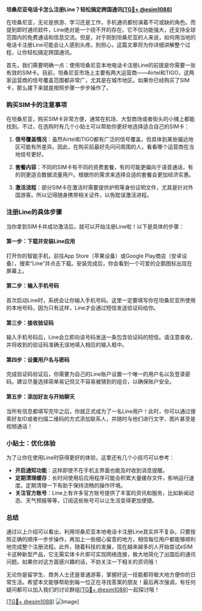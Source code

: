 **坦桑尼亚电话卡怎么注册Line？轻松搞定跨国通讯[[TG💪+ @esim1088](https://t.me/s/esim1088)]**

在坦桑尼亚，无论是旅游、学习还是工作，手机通讯都扮演着不可或缺的角色。而提到即时通讯软件，Line绝对是一个绕不开的存在。它不仅功能强大，还支持全球范围内的免费通话和信息交流。但是，对于刚到坦桑尼亚的人来说，如何用当地的电话卡注册Line可能会让人感到头疼。别担心，这篇文章将为你详细讲解整个过程，让你轻松搞定跨国通讯。

首先，我们需要明确一点：使用坦桑尼亚本地电话卡注册Line的前提是你需要一张有效的SIM卡。目前，坦桑尼亚市场上主要有两大运营商——Airtel和TIGO，这两家运营商的信号覆盖范围都非常广，尤其是在城市地区。如果你已经购买了SIM卡，那么接下来就是按照步骤一步步操作了。

### 购买SIM卡的注意事项

在坦桑尼亚，购买SIM卡非常方便，通常在机场、大型商场或者街头的小摊上都能找到。不过，在选购时有几个小贴士可以帮助你更好地选择适合自己的SIM卡：

1. **信号覆盖情况**：虽然Airtel和TIGO都有广泛的信号覆盖，但具体到某些偏远地区可能有所差异。因此，在购买前最好先问问周围的人，看看哪个运营商在当地信号更好。
   
2. **套餐内容**：不同的SIM卡有不同的资费套餐，有的可能更偏向于语音通话，有的则更适合数据流量用户。根据你的需求来选择合适的套餐会更加经济实惠。

3. **激活流程**：部分SIM卡在激活时需要提供护照等身份证明文件，尤其是针对外国游客。所以记得随身携带相关证件，以免耽误激活进程。

### 注册Line的具体步骤

当你拿到SIM卡并成功激活后，就可以开始注册Line啦！以下是具体的步骤：

#### 第一步：下载并安装Line应用

打开你的智能手机，前往App Store（苹果设备）或Google Play商店（安卓设备），搜索“Line”并点击下载。安装完成后，你会看到一个可爱的企鹅图标出现在屏幕上。

#### 第二步：输入手机号码

首次启动Line时，系统会让你输入手机号码。这里一定要填写你在坦桑尼亚所使用的本地号码，因为只有这样，Line才会通过短信发送验证码给你。

#### 第三步：接收验证码

输入手机号码后，Line会立即向该号码发送一条包含验证码的短信。请注意查收，并将收到的验证码准确无误地填入相应的输入框中。

#### 第四步：设置用户名与密码

完成验证码验证后，你需要为自己的Line账户设置一个唯一的用户名以及登录密码。建议尽量选择简单易记但又不容易被猜到的组合，以确保账户安全。

#### 第五步：添加好友与开始聊天

当所有信息都填写完毕之后，你就正式成为了一名Line用户！此时，你可以通过搜索好友ID或者扫描二维码的方式添加联系人，并随时与他们进行文字、图片甚至是视频通话！

### 小贴士：优化体验

为了让你在使用Line时获得更好的体验，这里还有几个小技巧可以参考：

- **开启通知功能**：这样即使不在手机主界面也能及时收到消息提醒。
- **定期清理缓存**：长时间使用后应用程序可能会积累大量缓存文件，影响运行速度。定期清理一下有助于保持流畅的操作环境。
- **关注官方账号**：Line上有许多官方账号提供了丰富的资讯和服务，比如新闻动态、天气预报等等，订阅这些账号可以让生活变得更加便捷。

### 总结

通过以上介绍可以看出，利用坦桑尼亚本地电话卡注册Line其实并不复杂。只要按照正确的顺序一步步操作，再加上一些细心留意的地方，相信每位用户都能够顺利地完成整个注册流程。此外，随着科技的发展，现在越来越多的人开始尝试eSIM卡这种新型产品，它无需实体卡片即可实现网络连接，极大地简化了出国后的通讯问题。如果你对这方面感兴趣的话，不妨关注一下相关的资讯哦！

无论你是留学生、商务人士还是普通游客，掌握好这一技能都将极大地方便你的日常生活。希望本文能够帮助到每一位正在寻找答案的朋友！最后再次强调，有任何疑问都可以加入我们的讨论群组[[TG💪+ @esim1088](https://t.me/s/esim1088)]一起探讨哦！

[[TG💪+ @esim1088](https://t.me/s/esim1088)] ![Image](https://i.postimg.cc/4NQfJmqS/Snipaste-2025-05-13-00-14-12.png)]